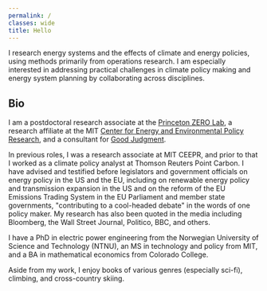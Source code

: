 ```yaml
---
permalink: /
classes: wide
title: Hello
---
```

I research energy systems and the effects of climate and energy policies, using methods primarily from operations research. I am especially interested in addressing practical challenges in climate policy making and energy system planning by collaborating across disciplines. 

## Bio

I am a postdoctoral research associate at the [Princeton ZERO Lab](https://zero.lab.princeton.edu/mission-people/emil-dimanchev/), a research affiliate at the MIT [Center for Energy and Environmental Policy Research](https://ceepr.mit.edu/people/dimanchev-emil/), and a consultant for [Good Judgment](https://goodjudgment.com). 

In previous roles, I was a research associate at MIT CEEPR, and prior to that I worked as a climate policy analyst at Thomson Reuters Point Carbon. I have advised and testified before legislators and government officials on energy policy in the US and the EU, including on renewable energy policy and transmission expansion in the US and on the reform of the EU Emissions Trading System in the EU Parliament and member state governments, "contributing to a cool-headed debate" in the words of one policy maker. My research has also been quoted in the media including Bloomberg, the Wall Street Journal, Politico, BBC, and others.

I have a PhD in electric power engineering from the Norwegian University of Science and Technology (NTNU), an MS in technology and policy from MIT, and a BA in mathematical economics from Colorado College.

Aside from my work, I enjoy books of various genres (especially sci-fi), climbing, and cross-country skiing. 

